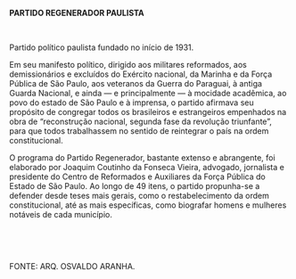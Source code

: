 **PARTIDO REGENERADOR PAULISTA**

 

Partido político paulista fundado no início de 1931.

Em seu manifesto político, dirigido aos militares reformados, aos
demissionários e excluídos do Exército nacional, da Marinha e da Força
Pública de São Paulo, aos veteranos da Guerra do Paraguai, à antiga
Guarda Nacional, e ainda — e principalmente — à mocidade acadêmica, ao
povo do estado de São Paulo e à imprensa, o partido afirmava seu
propósito de congregar todos os brasileiros e estrangeiros empenhados na
obra de “reconstrução nacional, segunda fase da revolução triunfante”,
para que todos trabalhassem no sentido de reintegrar o país na ordem
constitucional.

O programa do Partido Regenerador, bastante extenso e abrangente, foi
elaborado por Joaquim Coutinho da Fonseca Vieira, advogado, jornalista e
presidente do Centro de Reformados e Auxiliares da Força Pública do
Estado de São Paulo. Ao longo de 49 itens, o partido propunha-se a
defender desde teses mais gerais, como o restabelecimento da ordem
constitucional, até as mais específicas, como biografar homens e
mulheres notáveis de cada município.

 

 

FONTE: ARQ. OSVALDO ARANHA.

 
